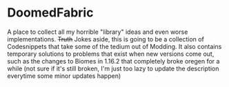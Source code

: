 # DoomedFabric

A place to collect all my horrible "library" ideas and even worse implementations. ~~Truth~~ Jokes aside, this is going to be a collection of Codesnippets that take some of the tedium out of Modding. It also contains temporary solutions to problems that exist when new versions come out, such as the changes to Biomes in 1.16.2 that completely broke oregen for a while (not sure if it's still broken, I'm just too lazy to update the description everytime some minor updates happen)
